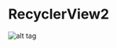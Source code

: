 # RecyclerView2

![alt tag](https://cloud.githubusercontent.com/assets/22340056/22182789/8307be44-e0e0-11e6-97ed-7f8bee21bba5.jpeg)
